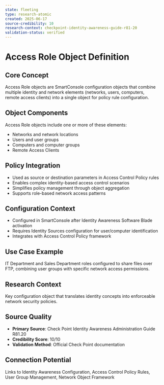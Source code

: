 ```yaml
---
state: fleeting
type: research-atomic
created: 2025-06-17
source-credibility: 10
research-context: checkpoint-identity-awareness-guide-r81-20
validation-status: verified
---
```


# Access Role Object Definition

## Core Concept
Access Role objects are SmartConsole configuration objects that combine multiple identity and network elements (networks, users, computers, remote access clients) into a single object for policy rule configuration.

## Object Components
Access Role objects include one or more of these elements:
- Networks and network locations
- Users and user groups
- Computers and computer groups  
- Remote Access Clients

## Policy Integration
- Used as source or destination parameters in Access Control Policy rules
- Enables complex identity-based access control scenarios
- Simplifies policy management through object aggregation
- Supports role-based network access patterns

## Configuration Context
- Configured in SmartConsole after Identity Awareness Software Blade activation
- Requires Identity Sources configuration for user/computer identification
- Integrates with Access Control Policy framework

## Use Case Example
IT Department and Sales Department roles configured to share files over FTP, combining user groups with specific network access permissions.

## Research Context
Key configuration object that translates identity concepts into enforceable network security policies.

## Source Quality
- **Primary Source**: Check Point Identity Awareness Administration Guide R81.20
- **Credibility Score**: 10/10
- **Validation Method**: Official Check Point documentation

## Connection Potential
Links to Identity Awareness Configuration, Access Control Policy Rules, User Group Management, Network Object Framework